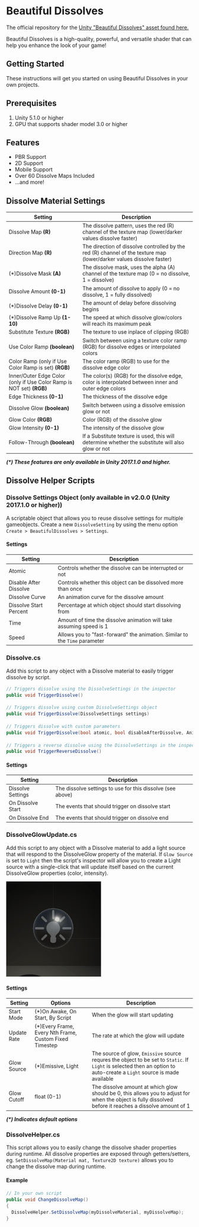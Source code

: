 # Beautiful Dissolves

The official repository for the [Unity "Beautiful Dissolves" asset found here.](https://www.assetstore.unity3d.com/en/#!/content/47771)

Beautiful Dissolves is a high-quality, powerful, and versatile shader that can help you enhance the look of your game!

## Getting Started

These instructions will get you started on using Beautiful Dissolves in your own projects.

## Prerequisites

1. Unity 5.1.0 or higher
2. GPU that supports shader model 3.0 or higher

## Features

* PBR Support
* 2D Support
* Mobile Support
* Over 60 Dissolve Maps Included
* ...and more!

## Dissolve Material Settings
| Setting        | Description  |
| ------------- |-------------|
| Dissolve Map **(R)**    | The dissolve pattern, uses the red (R) channel of the texture map (lower/darker values dissolve faster) |
| Direction Map **(R)**     | The direction of dissolve controlled by the red (R) channel of the texture map (lower/darker values dissolve faster)     |
| (\*)Dissolve Mask **(A)** | The dissolve mask, uses the alpha (A) channel of the texture map (0 = no dissolve, 1 = dissolve)      |
| Dissolve Amount **(0-1)** | The amount of dissolve to apply (0 = no dissolve, 1 = fully dissolved) |
| (\*)Dissolve Delay **(0-1)** | The amount of delay before dissolving begins |
| (\*)Dissolve Ramp Up **(1-10)** | The speed at which dissolve glow/colors will reach its maximum peak |
| Substitute Texture **(RGB)** | The texture to use inplace of clipping (RGB) |
| Use Color Ramp **(boolean)** | Switch between using a texture color ramp (RGB) for dissolve edges or interpolated colors |
| Color Ramp (only if Use Color Ramp is set) **(RGB)** | The color ramp (RGB) to use for the dissolve edge color |
| Inner/Outer Edge Color (only if Use Color Ramp is NOT set) **(RGB)** | The color(s) (RGB) for the dissolve edge, color is interpolated between inner and outer edge colors |
| Edge Thickness **(0-1)** | The thickness of the dissolve edge |
| Dissolve Glow **(boolean)** | Switch between using a dissolve emission glow or not |
| Glow Color **(RGB)** | Color (RGB) of the dissolve glow |
| Glow Intensity **(0-1)** | The intensity of the dissolve glow |
| Follow-Through **(boolean)** | If a Substitute texture is used, this will determine whether the substitute will also glow or not |

***(\*) These features are only available in Unity 2017.1.0 and higher.***

## Dissolve Helper Scripts

### Dissolve Settings Object (only available in v2.0.0 (Unity 2017.1.0 or higher))
A scriptable object that allows you to reuse dissolve settings for multiple gameobjects. Create a new ```DissolveSetting``` by using the menu option ```Create > BeautifulDissolves > Settings```.

#### Settings
| Setting        |  Description  |
| ------------- | -------------|
| Atomic | Controls whether the dissolve can be interrupted or not |
| Disable After Dissolve | Controls whether this object can be dissolved more than once |
| Dissolve Curve | An animation curve for the dissolve amount |
| Dissolve Start Percent | Percentage at which object should start dissolving from |
| Time | Amount of time the dissolve animation will take assuming speed is 1 |
| Speed | Allows you to "fast-forward" the animation. Similar to the ```Time``` parameter |

### Dissolve.cs
Add this script to any object with a Dissolve material to easily trigger dissolve by script.
```csharp
// Triggers dissolve using the DissolveSettings in the inspector
public void TriggerDissolve()

// Triggers dissolve using custom DissolveSettings object
public void TriggerDissolve(DissolveSettings settings)

// Triggers dissolve with custom parameters
public void TriggerDissolve(bool atomic, bool disableAfterDissolve, AnimationCurve dissolveCurve, float dissolveStartPercent, float time, float speed)

// Triggers a reverse dissolve using the DissolveSettings in the inspector
public void TriggerReverseDissolve()
```
#### Settings
| Setting        |  Description  |
| ------------- | -------------|
| Dissolve Settings | The dissolve settings to use for this dissolve (see above) |
| On Dissolve Start | The events that should trigger on dissolve start |
| On Dissolve End | The events that should trigger on dissolve end |

### DissolveGlowUpdate.cs
Add this script to any object with a Dissolve material to add a light source that will respond to the DissolveGlow property of the material. If ```Glow Source``` is set to ```Light``` then the script's inspector will allow you to create a Light source with a single-click that will update itself based on the current DissolveGlow properties (color, intensity).

![Dissolve glow script in action](https://github.com/dimension5/BeautifulDissolves/blob/master/images/DissolveGlow.gif)

#### Settings
| Setting        | Options | Description  |
| ------------- |------------- |-------------|
| Start Mode   | (\*)On Awake, On Start, By Script | When the glow will start updating |
| Update Rate | (\*)Every Frame, Every Nth Frame, Custom Fixed Timestep | The rate at which the glow will update |
| Glow Source | (\*)Emissive, Light | The source of glow, ```Emissive``` source requres the object to be set to ```Static```. If ```Light``` is selected then an option to auto-create a ```Light``` source is made available |
| Glow Cutoff | float (0-1) | The dissolve amount at which glow should be 0, this allows you to adjust for when the object is fully dissolved before it reaches a dissolve amount of 1 |

***(\*) Indicates default options***

### DissolveHelper.cs
This script allows you to easily change the dissolve shader properties during runtime. All dissolve properties are exposed through getters/setters, eg. ```SetDissolveMap(Material mat, Texture2D texture)``` allows you to change the dissolve map during runtime.

#### Example
```csharp
// In your own script
public void ChangeDissolveMap()
{
  DissolveHelper.SetDissolveMap(myDissolveMaterial, myDissolveMap);
}
```
